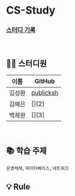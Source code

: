 # CS-Study

### [스터디 기록](https://band-gallon-9de.notion.site/SSAFY-CS-1827be92ddd780ea8d81df63a1263044?pvs=4)

<br/>

## 👨‍💻 스터디원
| 이름   | GitHub |
|--------|--------|
| 김성환 | [publicksh][1] |
| 김예은 | [][2] |
| 백제완 | [][3] |

[1]: https://github.com/publicksh
<!-- [2]: https://github.com/
[3]: https://github.com/ -->

<br/>

## 📚 학습 주제
`운영체제`, `데이터베이스`, `네트워크`
<br/>

## 💡 Rule
